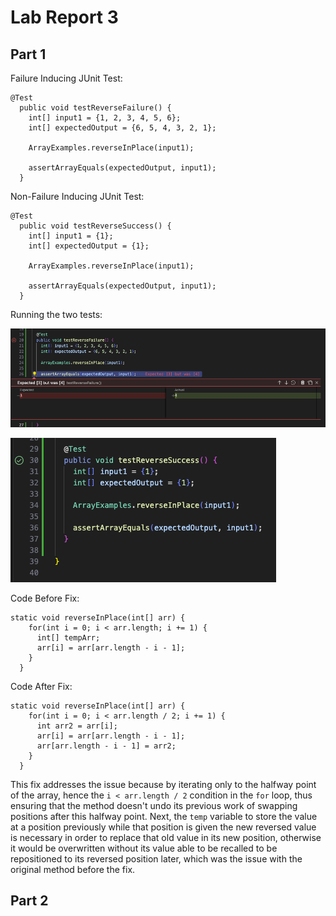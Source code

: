 # Lab Report 3
## Part 1

Failure Inducing JUnit Test:
```
@Test
  public void testReverseFailure() {
    int[] input1 = {1, 2, 3, 4, 5, 6};
    int[] expectedOutput = {6, 5, 4, 3, 2, 1};

    ArrayExamples.reverseInPlace(input1);

    assertArrayEquals(expectedOutput, input1);
  }
```
Non-Failure Inducing JUnit Test:
```
@Test
  public void testReverseSuccess() {
    int[] input1 = {1};
    int[] expectedOutput = {1};

    ArrayExamples.reverseInPlace(input1);

    assertArrayEquals(expectedOutput, input1);
  }
```
Running the two tests:

![Image](TestFailure.png)

![Image](TestSuccess.png)


Code Before Fix:

```
static void reverseInPlace(int[] arr) {
    for(int i = 0; i < arr.length; i += 1) {
      int[] tempArr;
      arr[i] = arr[arr.length - i - 1];
    }
  }
```

Code After Fix:

```
static void reverseInPlace(int[] arr) {
    for(int i = 0; i < arr.length / 2; i += 1) {
      int arr2 = arr[i];
      arr[i] = arr[arr.length - i - 1];
      arr[arr.length - i - 1] = arr2;
    }
  }
```

This fix addresses the issue because by iterating only to the halfway point of the array, hence the `i < arr.length / 2` condition in the `for` loop, thus ensuring that the method doesn't undo its previous work of swapping positions after this halfway point. Next, the `temp` variable to store the value at a position previously while that position is given the new reversed value is necessary in order to replace that old value in its new position, otherwise it would be overwritten without its value able to be recalled to be repositioned to its reversed position later, which was the issue with the original method before the fix.

## Part 2
